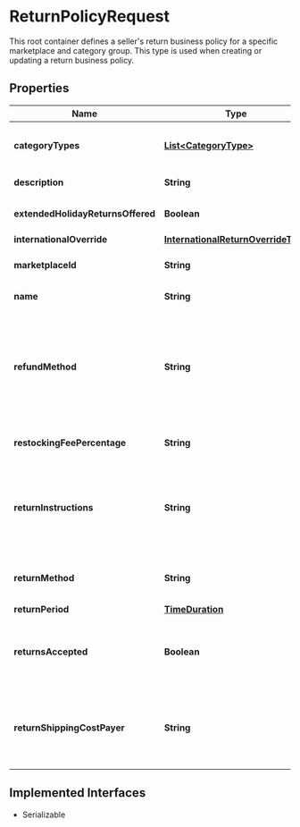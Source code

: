 

# ReturnPolicyRequest

This root container defines a seller's return business policy for a specific marketplace and category group. This type is used when creating or updating a return business policy.
## Properties

Name | Type | Description | Notes
------------ | ------------- | ------------- | -------------
**categoryTypes** | [**List&lt;CategoryType&gt;**](CategoryType.md) | This container indicates which category group that the return policy applies to.&lt;br/&gt;&lt;br/&gt;&lt;span class&#x3D;\&quot;tablenote\&quot;&gt;&lt;b&gt;Note&lt;/b&gt;: Return business policies are not applicable to motor vehicle listings, so the &lt;b&gt;categoryTypes.name&lt;/b&gt; value must be set to &lt;code&gt;ALL_EXCLUDING_MOTORS_VEHICLES&lt;/code&gt; for return business policies.&lt;/span&gt; |  [optional]
**description** | **String** | A seller-defined description of the return business policy. This description is only for the seller&#39;s use, and is not exposed on any eBay pages.  &lt;br/&gt;&lt;br/&gt;&lt;b&gt;Max length&lt;/b&gt;: 250 |  [optional]
**extendedHolidayReturnsOffered** | **Boolean** | &lt;p class&#x3D;\&quot;tablenote\&quot;&gt;&lt;span  style&#x3D;\&quot;color: #dd1e31;\&quot;&gt;&lt;b&gt;Important!&lt;/b&gt;&lt;/span&gt; This field is deprecated, since eBay no longer supports extended holiday returns. Any value supplied in this field is neither read nor returned.&lt;/p&gt;  |  [optional]
**internationalOverride** | [**InternationalReturnOverrideType**](InternationalReturnOverrideType.md) |  |  [optional]
**marketplaceId** | **String** | The ID of the eBay marketplace to which this return business policy applies.  For implementation help, refer to &lt;a href&#x3D;&#39;https://developer.ebay.com/api-docs/sell/account/types/ba:MarketplaceIdEnum&#39;&gt;eBay API documentation&lt;/a&gt; |  [optional]
**name** | **String** | A seller-defined name for this return business policy. Names must be unique for policies assigned to the same marketplace. &lt;br/&gt;&lt;br/&gt;&lt;b&gt;Max length&lt;/b&gt;: 64 |  [optional]
**refundMethod** | **String** | This value indicates the refund method that will be used by the seller for buyer returns. In most cases, buyers will get their money back for returns, but for sellers who offer the &#39;Click and Collect&#39; and &#39;Buy Online, Pick up in Store&#39; option, the seller is able to offer a store/merchandise credit in addition to the &#39;money back&#39; option. The buyer recieving money back for a return is always an option available to the buyer, even if this field is set to &lt;code&gt;MERCHANDISE_CREDIT&lt;/code&gt;.&lt;p class&#x3D;\&quot;tablenote\&quot;&gt;&lt;span  style&#x3D;\&quot;color: #dd1e31;\&quot;&gt;&lt;b&gt;Important!&lt;/b&gt;&lt;/span&gt; If this field is not included in a return business policy, the seller will still have the money back option in the case of a return.&lt;/p&gt; For implementation help, refer to &lt;a href&#x3D;&#39;https://developer.ebay.com/api-docs/sell/account/types/api:RefundMethodEnum&#39;&gt;eBay API documentation&lt;/a&gt; |  [optional]
**restockingFeePercentage** | **String** | &lt;p class&#x3D;\&quot;tablenote\&quot;&gt;&lt;span  style&#x3D;\&quot;color: #dd1e31;\&quot;&gt;&lt;b&gt;Important!&lt;/b&gt;&lt;/span&gt; This field is deprecated, since eBay no longer allows sellers to charge a restocking fee for buyer remorse returns. If this field is included, it is ignored.&lt;/p&gt; |  [optional]
**returnInstructions** | **String** | This text-based field provides more details on seller-specified return instructions. &lt;p class&#x3D;\&quot;tablenote\&quot;&gt;&lt;span  style&#x3D;\&quot;color: #dd1e31;\&quot;&gt;&lt;b&gt;Important!&lt;/b&gt;&lt;/span&gt; This field is no longer supported on many eBay marketplaces. To see if a marketplace and eBay category does support this field, call &lt;a href&#x3D;\&quot;/api-docs/sell/metadata/resources/marketplace/methods/getReturnPolicies\&quot;&gt;getReturnPolicies&lt;/a&gt; method of the &lt;b&gt;Metadata API&lt;/b&gt;. Then you will look for the &lt;b&gt;policyDescriptionEnabled&lt;/b&gt; field with a value of &lt;code&gt;true&lt;/code&gt; for the eBay category.&lt;/span&gt;&lt;/p&gt;&lt;br/&gt;&lt;b&gt;Max length&lt;/b&gt;: 5000 (8000 for DE) |  [optional]
**returnMethod** | **String** | This field can be used if the seller is willing and able to offer an alternative return method other than &#39;money back&#39;, such as an exchange or replacement item. For implementation help, refer to &lt;a href&#x3D;&#39;https://developer.ebay.com/api-docs/sell/account/types/api:ReturnMethodEnum&#39;&gt;eBay API documentation&lt;/a&gt; |  [optional]
**returnPeriod** | [**TimeDuration**](TimeDuration.md) |  |  [optional]
**returnsAccepted** | **Boolean** | If set to &lt;code&gt;true&lt;/code&gt;, the seller accepts returns. &lt;p&gt;&lt;span class&#x3D;\&quot;tablenote\&quot;&gt;&lt;strong&gt;Note:&lt;/strong&gt;Top-Rated sellers must accept item returns and the &lt;b&gt;handlingTime&lt;/b&gt; should be set to zero days or one day for a listing to receive a Top-Rated Plus badge on the View Item or search result pages. For more information on eBay&#39;s Top-Rated seller program, see &lt;a href&#x3D;\&quot;http://pages.ebay.com/help/sell/top-rated.html\&quot;&gt;Becoming a Top Rated Seller and qualifying for Top Rated Plus benefits&lt;/a&gt;.&lt;/span&gt;&lt;/p&gt; |  [optional]
**returnShippingCostPayer** | **String** | This field indicates who is responsible for paying for the shipping charges for returned items. The field can be set to either &lt;code&gt;BUYER&lt;/code&gt; or &lt;code&gt;SELLER&lt;/code&gt;.  &lt;br/&gt;&lt;br/&gt;Depending on the return policy and specifics of the return, either the buyer or the seller can be responsible for the return shipping costs. Note that the seller is always responsible for return shipping costs for SNAD-related issues.  &lt;br/&gt;&lt;br/&gt;This field is conditionally required if &lt;b&gt;returnsAccepted&lt;/b&gt; is set to &lt;code&gt;true&lt;/code&gt;. For implementation help, refer to &lt;a href&#x3D;&#39;https://developer.ebay.com/api-docs/sell/account/types/api:ReturnShippingCostPayerEnum&#39;&gt;eBay API documentation&lt;/a&gt; |  [optional]


## Implemented Interfaces

* Serializable


